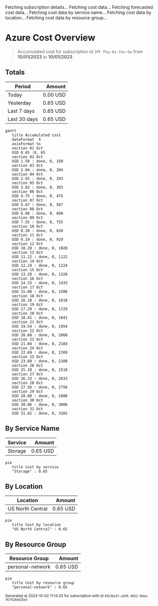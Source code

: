 Fetching subscription details...
Fetching cost data...
Fetching forecasted cost data...
Fetching cost data by service name...
Fetching cost data by location...
Fetching cost data by resource group...
# Azure Cost Overview

> Accumulated cost for subscription id `JPF Pay-As-You-Go` from **10/01/2023** to **10/01/2023**

## Totals

|Period|Amount|
|---|---:|
|Today|0.00 USD|
|Yesterday|0.65 USD|
|Last 7 days|0.65 USD|
|Last 30 days|0.65 USD|

```mermaid
gantt
   title Accumulated cost
   dateFormat  X
   axisFormat %s
   section 01 Oct
   USD 0.65 :0, 65
   section 02 Oct
   USD 1.50 : done, 0, 150
   section 03 Oct
   USD 2.04 : done, 0, 204
   section 04 Oct
   USD 2.93 : done, 0, 293
   section 05 Oct
   USD 3.83 : done, 0, 383
   section 06 Oct
   USD 4.75 : done, 0, 475
   section 07 Oct
   USD 5.67 : done, 0, 567
   section 08 Oct
   USD 6.60 : done, 0, 660
   section 09 Oct
   USD 7.55 : done, 0, 755
   section 10 Oct
   USD 8.20 : done, 0, 820
   section 11 Oct
   USD 9.19 : done, 0, 919
   section 12 Oct
   USD 10.20 : done, 0, 1020
   section 13 Oct
   USD 11.22 : done, 0, 1122
   section 14 Oct
   USD 12.24 : done, 0, 1224
   section 15 Oct
   USD 13.28 : done, 0, 1328
   section 16 Oct
   USD 14.33 : done, 0, 1433
   section 17 Oct
   USD 15.08 : done, 0, 1508
   section 18 Oct
   USD 16.18 : done, 0, 1618
   section 19 Oct
   USD 17.29 : done, 0, 1729
   section 20 Oct
   USD 18.41 : done, 0, 1841
   section 21 Oct
   USD 19.54 : done, 0, 1954
   section 22 Oct
   USD 20.68 : done, 0, 2068
   section 23 Oct
   USD 21.84 : done, 0, 2184
   section 24 Oct
   USD 22.69 : done, 0, 2269
   section 25 Oct
   USD 23.89 : done, 0, 2389
   section 26 Oct
   USD 25.10 : done, 0, 2510
   section 27 Oct
   USD 26.33 : done, 0, 2633
   section 28 Oct
   USD 27.56 : done, 0, 2756
   section 29 Oct
   USD 28.80 : done, 0, 2880
   section 30 Oct
   USD 30.06 : done, 0, 3006
   section 31 Oct
   USD 31.02 : done, 0, 3102
```

## By Service Name

|Service|Amount|
|---|---:|
|Storage|0.65 USD|

```mermaid
pie
   title Cost by service
   "Storage" : 0.65
```

## By Location

|Location|Amount|
|---|---:|
|US North Central|0.65 USD|

```mermaid
pie
   title Cost by location
   "US North Central" : 0.65
```

## By Resource Group

|Resource Group|Amount|
|---|---:|
|personal-network|0.65 USD|

```mermaid
pie
   title Cost by resource group
   "personal-network" : 0.65
```

<sup>Generated at 2023-10-02 11:14:22 for subscription with id `4913be3f-a345-4652-9bba-767418dd25e3`</sup>
